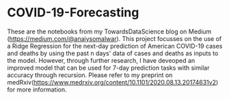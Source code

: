 # COVID-19-Forecasting
These are the notebooks from my TowardsDataScience blog on Medium (https://medium.com/@anaiysomalwar). This project focusses on the use of a Ridge Regression for the next-day prediction of American COVID-19 cases and deaths by using the past n days' data of cases and deaths as inputs to the model. However, through further research, I have deveoped an improved model that can be used for 7-day prediction tasks with similar accuracy through recursion. Please refer to my preprint on medRxiv(https://www.medrxiv.org/content/10.1101/2020.08.13.20174631v2) for more information.
